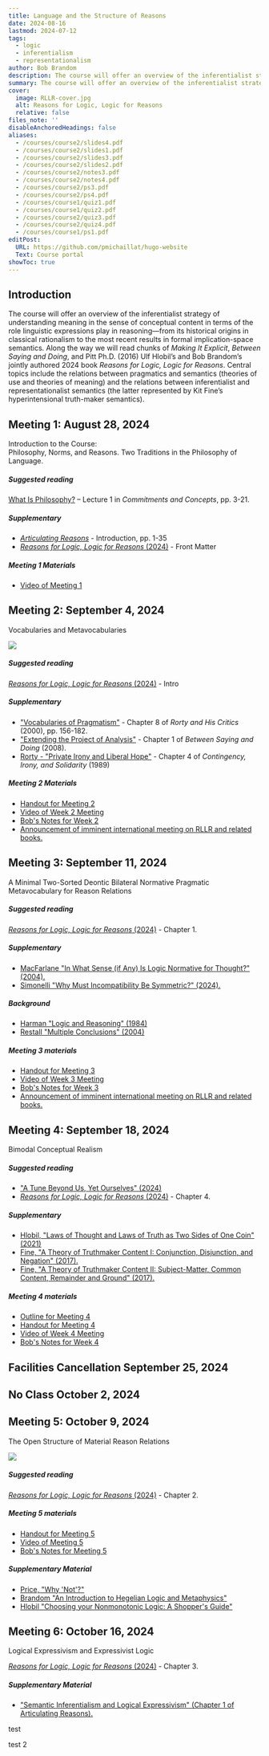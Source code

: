 ```yaml
---
title: Language and the Structure of Reasons
date: 2024-08-16
lastmod: 2024-07-12
tags:
  - logic
  - inferentialism
  - representationalism
author: Bob Brandom
description: The course will offer an overview of the inferentialist strategy of understanding meaning in the sense of conceptual content in terms of the role linguistic expressions play in reasoning.
summary: The course will offer an overview of the inferentialist strategy of understanding meaning in the sense of conceptual content in terms of the role linguistic expressions play in reasoning—from its historical origins in classical rationalism to the most recent results in formal implication-space semantics. Along the way we will read chunks of *Making It Explicit*, *Between Saying and Doing*, and Pitt Ph.D. (2016) Ulf Hlobil’s and Bob Brandom’s jointly authored 2024 book *Reasons for Logic, Logic for Reasons*.
cover:
  image: RLLR-cover.jpg
  alt: Reasons for Logic, Logic for Reasons
  relative: false
files_note: ''
disableAnchoredHeadings: false
aliases:
  - /courses/course2/slides4.pdf
  - /courses/course2/slides1.pdf
  - /courses/course2/slides3.pdf
  - /courses/course2/slides2.pdf
  - /courses/course2/notes3.pdf
  - /courses/course2/notes4.pdf
  - /courses/course2/ps3.pdf
  - /courses/course2/ps4.pdf
  - /courses/course1/quiz1.pdf
  - /courses/course1/quiz2.pdf
  - /courses/course2/quiz3.pdf
  - /courses/course2/quiz4.pdf
  - /courses/course1/ps1.pdf
editPost:
  URL: https://github.com/pmichaillat/hugo-website
  Text: Course portal
showToc: true
---
```

## Introduction

The course will offer an overview of the inferentialist strategy of understanding meaning in the sense of conceptual content in terms of the role linguistic expressions play in reasoning—from its historical origins in classical rationalism to the most recent results in formal implication-space semantics. Along the way we will read chunks of _Making It Explicit_, _Between Saying and Doing_, and Pitt Ph.D. (2016) Ulf Hlobil’s and Bob Brandom’s jointly authored 2024 book _Reasons for Logic, Logic for Reasons_. Central topics include the relations between pragmatics and semantics (theories of use and theories of meaning) and the relations between inferentialist and representationalist semantics (the latter represented by Kit Fine’s hyperintensional truth-maker semantics).

## Meeting 1: August 28, 2024

Introduction to the Course: <br>
Philosophy, Norms, and Reasons. Two Traditions in the Philosophy of Language.

##### Suggested reading

[What Is Philosophy?](https://meeting1/Commitments.pdf) – Lecture 1 in _Commitments and Concepts_, pp. 3-21.

##### Supplementary

- [_Articulating Reasons_](https://meeting1/Articulating.pdf) - Introduction, pp. 1-35
- [_Reasons for Logic, Logic for Reasons_ (2024)](https://meeting1/RLLR-front.pdf) - Front Matter

##### Meeting 1 Materials

- [Video of Meeting 1](https://pitt.hosted.panopto.com/Panopto/Pages/Viewer.aspx?id=b3bfdf63-32dd-4111-baf1-b20501213162)

## Meeting 2: September 4, 2024

Vocabularies and Metavocabularies

![](meeting2/Pragmatic.png)

##### Suggested reading

[_Reasons for Logic, Logic for Reasons_ (2024)](https://meeting2/RLLR-intro.pdf) - Intro

##### Supplementary

- ["Vocabularies of Pragmatism"](https://meeting2/Brandom-Rorty.pdf) - Chapter 8 of _Rorty and His Critics_ (2000), pp. 156-182.
- ["Extending the Project of Analysis"](https://meeting2/BSD.pdf) - Chapter 1 of _Between Saying and Doing_ (2008).
- [Rorty - "Private Irony and Liberal Hope"](https://meeting2/Rorty-CIS.pdf) - Chapter 4 of _Contingency, Irony, and Solidarity_ (1989)

##### Meeting 2 Materials

- [Handout for Meeting 2](https://meeting2/Week2-notes.pdf)
- [Video of Week 2 Meeting](https://pitt.hosted.panopto.com/Panopto/Pages/Viewer.aspx?id=a09ca9db-7580-4936-b56a-b1e2017eeb72)
- [Bob's Notes for Week 2](https://meeting2/Week2-notes.pdf)
- [Announcement of imminent international meeting on RLLR and related books.](https://sce-cse.recherche.usherbrooke.ca/2024-annual-booklaunch/)

## Meeting 3: September 11, 2024

A Minimal Two-Sorted Deontic Bilateral Normative Pragmatic Metavocabulary for Reason Relations

##### Suggested reading

[_Reasons for Logic, Logic for Reasons_ (2024)](https://meeting3/RLLR-1.pdf) - Chapter 1.

##### Supplementary

- [MacFarlane "In What Sense (if Any) Is Logic Normative for Thought?" (2004).](https://meeting3/Macfarlane.pdf)
- [Simonelli "Why Must Incompatibility Be Symmetric?" (2024).](https://meeting3/Simonelli.pdf)

##### Background

- [Harman "Logic and Reasoning" (1984)](https://meeting3/Harman.pdf)
- [Restall "Multiple Conclusions" (2004)](https://meeting3/Restall.pdf)

##### Meeting 3 materials

- [Handout for Meeting 3](https://meeting3/Week3-notes.pdf)
- [Video of Week 3 Meeting](https://pitt.hosted.panopto.com/Panopto/Pages/Viewer.aspx?id=565f3290-5e6b-4645-808a-b1e80160d139)
- [Bob's Notes for Week 3](https://meeting3/Week3-notes.pdf)
- [Announcement of imminent international meeting on RLLR and related books.](https://sce-cse.recherche.usherbrooke.ca/2024-annual-booklaunch/)

## Meeting 4: September 18, 2024

Bimodal Conceptual Realism

##### Suggested reading

- ["A Tune Beyond Us, Yet Ourselves" (2024)](https://meeting4/Brandom-ATBUYO.pdf)
- [_Reasons for Logic, Logic for Reasons_ (2024)](https://meeting4/RLLR-4.pdf) - Chapter 4.

##### Supplementary

- [Hlobil, "Laws of Thought and Laws of Truth as Two Sides of One Coin" (2021)](https://meeting4/Hlobil-Laws.pdf)
- [Fine, "A Theory of Truthmaker Content I: Conjunction, Disjunction, and Negation" (2017).](https://meeting4/Fine-TM1.pdf)
- [Fine, "A Theory of Truthmaker Content II: Subject-Matter, Common Content, Remainder and Ground" (2017).](https://meeting4/Fine-TM2.pdf)

##### Meeting 4 materials

- [Outline for Meeting 4](https://meeting4/Week4-outline.pdf)
- [Handout for Meeting 4](https://meeting4/Week4-handout.pdf)
- [Video of Week 4 Meeting](https://pitt.hosted.panopto.com/Panopto/Pages/Viewer.aspx?id=5d842cdc-dc45-4724-967e-b1ef01514a47)
- [Bob's Notes for Week 4](https://meeting4/Week4-notes.pdf)

## Facilities Cancellation September 25, 2024

## No Class October 2, 2024

## Meeting 5: October 9, 2024

The Open Structure of Material Reason Relations

![](meeting5/Explicitator.jpg)

##### Suggested reading

[_Reasons for Logic, Logic for Reasons_ (2024)](https://meeting3/RLLR-1.pdf) - Chapter 2.

##### Meeting 5 materials

- [Handout for Meeting 5](https://meeting5/Week5-handout.pdf)
- [Video of Meeting 5](https://pitt.hosted.panopto.com/Panopto/Pages/Viewer.aspx?id=584cfd9a-c499-48cf-b975-b205011dbc1a)
- [Bob's Notes for Meeting 5](https://meeting5/Week5-notes.pdf)

##### Supplementary Material

- [Price, "Why 'Not'?"](https://meeting5/Price-WN.pdf)
- [Brandom "An Introduction to Hegelian Logic and Metaphysics"](https://meeting5/Brandom-UOSTN.pdf)
- [Hlobil "Choosing your Nonmonotonic Logic: A Shopper's Guide"](https://meeting5/Hlobil-NL.pdf)

## Meeting 6: October 16, 2024

Logical Expressivism and Expressivist Logic

[_Reasons for Logic, Logic for Reasons_ (2024)](https://meeting6/RLLR-3.pdf) - Chapter 3.

##### Supplementary Material

- ["Semantic Inferentialism and Logical Expressivism" (Chapter 1 of Articulating Reasons).](https://meeting6/Brandom-AR.pdf)

test

test 2
